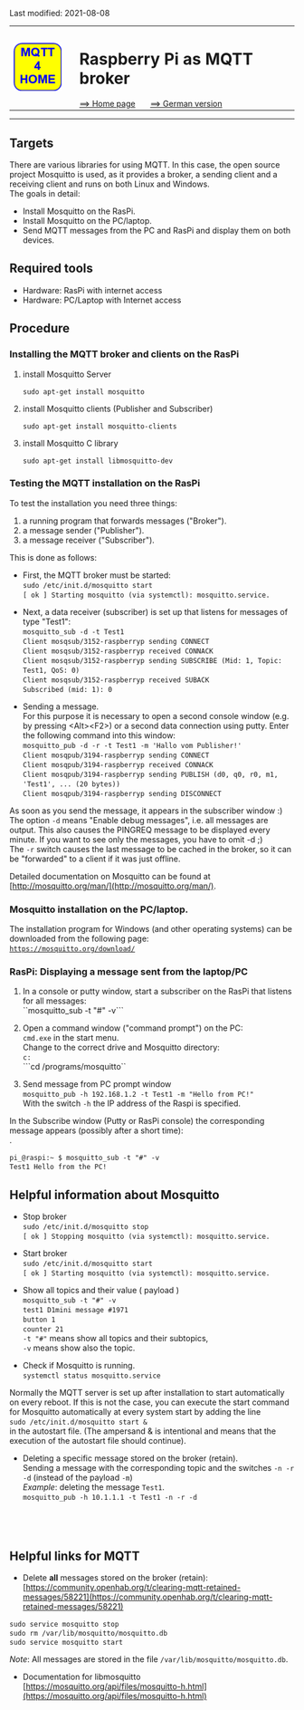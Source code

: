 Last modified: 2021-08-08   
<table><tr><td><img src="logo/mqtt4home_96.png"></td><td>&nbsp;</td><td>
<h1>Raspberry Pi as MQTT broker</h1>
<a href="../readme.md">==> Home page</a> &nbsp; &nbsp; &nbsp; 
<a href="m4h03_RasPiMQTTBroker.md">==> German version</a> &nbsp; &nbsp; &nbsp; 
</td></tr></table><hr>

## Targets
There are various libraries for using MQTT. In this case, the open source project Mosquitto is used, as it provides a broker, a sending client and a receiving client and runs on both Linux and Windows.   
The goals in detail:   
* Install Mosquitto on the RasPi.
* Install Mosquitto on the PC/laptop.
* Send MQTT messages from the PC and RasPi and display them on both devices.

## Required tools
* Hardware: RasPi with internet access
* Hardware: PC/Laptop with Internet access
 
## Procedure
### Installing the MQTT broker and clients on the RasPi
1. install Mosquitto Server   
   ```
   sudo apt-get install mosquitto
   ```
2. install Mosquitto clients (Publisher and Subscriber)   
   ```
   sudo apt-get install mosquitto-clients
   ```
3. install Mosquitto C library   
   ```
   sudo apt-get install libmosquitto-dev
   ```

### Testing the MQTT installation on the RasPi
To test the installation you need three things:   
1. a running program that forwards messages ("Broker").
2. a message sender ("Publisher").
3. a message receiver ("Subscriber").

This is done as follows:   
* First, the MQTT broker must be started:   
  `sudo /etc/init.d/mosquitto start`   
  `[ ok ] Starting mosquitto (via systemctl): mosquitto.service.`

* Next, a data receiver (subscriber) is set up that listens for messages of type "Test1":   
 `mosquitto_sub -d -t Test1`   
 `Client mosqsub/3152-raspberryp sending CONNECT`   
 `Client mosqsub/3152-raspberryp received CONNACK`   
 `Client mosqsub/3152-raspberryp sending SUBSCRIBE (Mid: 1, Topic: Test1, QoS: 0)`   
 `Client mosqsub/3152-raspberryp received SUBACK`   
 `Subscribed (mid: 1): 0`   

* Sending a message.   
  For this purpose it is necessary to open a second console window (e.g. by pressing &lt;Alt&gt;&lt;F2&gt;) or a second data connection using putty. Enter the following command into this window:   
   `mosquitto_pub -d -r -t Test1 -m 'Hallo vom Publisher!'`   
  `Client mosqpub/3194-raspberryp sending CONNECT`   
  `Client mosqpub/3194-raspberryp received CONNACK`   
  `Client mosqpub/3194-raspberryp sending PUBLISH (d0, q0, r0, m1, 'Test1', ... (20 bytes))`   
  `Client mosqpub/3194-raspberryp sending DISCONNECT`   

As soon as you send the message, it appears in the subscriber window :)   
The option `-d` means "Enable debug messages", i.e. all messages are output. This also causes the PINGREQ message to be displayed every minute. If you want to see only the messages, you have to omit -d ;)   
The `-r` switch causes the last message to be cached in the broker, so it can be "forwarded" to a client if it was just offline.   
   
Detailed documentation on Mosquitto can be found at [http://mosquitto.org/man/](http://mosquitto.org/man/).   

### Mosquitto installation on the PC/laptop.
The installation program for Windows (and other operating systems) can be downloaded from the following page:   
[`https://mosquitto.org/download/`](https://mosquitto.org/download/)


### RasPi: Displaying a message sent from the laptop/PC
1. In a console or putty window, start a subscriber on the RasPi that listens for all messages:   
``mosquitto_sub -t "#" -v```

2. Open a command window ("command prompt") on the PC:   
``cmd.exe``
in the start menu.   
Change to the correct drive and Mosquitto directory:   
```c:```   
```cd /programs/mosquitto``

3. Send message from PC prompt window   
```mosquitto_pub -h 192.168.1.2 -t Test1 -m "Hello from PC!"```   
With the switch `-h` the IP address of the Raspi is specified.   

In the Subscribe window (Putty or RasPi console) the corresponding message appears (possibly after a short time):<br>.
```
pi_@raspi:~ $ mosquitto_sub -t "#" -v
Test1 Hello from the PC!
```

## Helpful information about Mosquitto

* Stop broker   
  `sudo /etc/init.d/mosquitto stop`   
  `[ ok ] Stopping mosquitto (via systemctl): mosquitto.service.`   

* Start broker   
  `sudo /etc/init.d/mosquitto start`   
  `[ ok ] Starting mosquitto (via systemctl): mosquitto.service.`   

* Show all topics and their value ( payload )   
  `mosquitto_sub -t "#" -v`   
  `test1 D1mini message #1971`   
  `button 1`   
  `counter 21`   
  `-t "#"` means show all topics and their subtopics,   
  `-v` means show also the topic.   

* Check if Mosquitto is running.   
  `systemctl status mosquitto.service`   

Normally the MQTT server is set up after installation to start automatically on every reboot. If this is not the case, you can execute the start command for Mosquitto automatically at every system start by adding the line   
`sudo /etc/init.d/mosquitto start &`   
in the autostart file.
(The ampersand & is intentional and means that the execution of the autostart file should continue).

* Deleting a specific message stored on the broker (retain).   
  Sending a message with the corresponding topic and the switches `-n -r -d` (instead of the payload `-m`)   
  _Example_: deleting the message `Test1`.   
  `mosquitto_pub -h 10.1.1.1 -t Test1 -n -r -d`   

&nbsp;   
---   

## Helpful links for MQTT
* Delete __all__ messages stored on the broker (retain):   
[https://community.openhab.org/t/clearing-mqtt-retained-messages/58221](https://community.openhab.org/t/clearing-mqtt-retained-messages/58221)   
```
sudo service mosquitto stop   
sudo rm /var/lib/mosquitto/mosquitto.db   
sudo service mosquitto start   
```
_Note_: All messages are stored in the file `/var/lib/mosquitto/mosquitto.db`.

* Documentation for libmosquitto   
[https://mosquitto.org/api/files/mosquitto-h.html](https://mosquitto.org/api/files/mosquitto-h.html)


